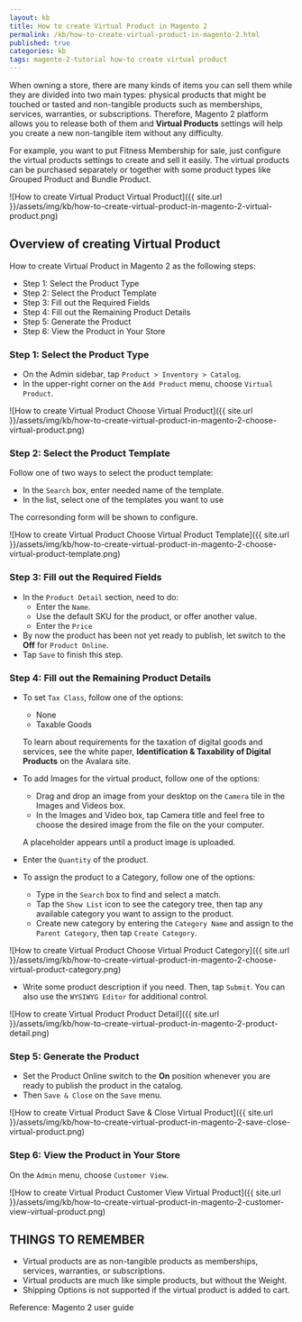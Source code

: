 ```yaml
---
layout: kb
title: How to create Virtual Product in Magento 2
permalink: /kb/how-to-create-virtual-product-in-magento-2.html
published: true
categories: kb 
tags: magento-2-tutorial how-to create virtual product
---
```


When owning a store, there are many kinds of items you can sell them while they are divided into two main types: physical products that might be touched or tasted and non-tangible products such as memberships, services, warranties, or subscriptions. Therefore, Magento 2 platform allows you to release both of them and **Virtual Products** settings will help you create a new non-tangible item without any difficulty.

For example, you want to put Fitness Membership for sale, just configure the virtual products settings to create and sell it easily. The virtual products can be purchased separately or together with some product types like Grouped Product and Bundle Product.

![How to create Virtual Product Virtual Product]({{ site.url }}/assets/img/kb/how-to-create-virtual-product-in-magento-2-virtual-product.png)

## Overview of creating Virtual Product

How to create Virtual Product in Magento 2 as the following steps:

* Step 1: Select the Product Type
* Step 2: Select the Product Template 
* Step 3: Fill out the Required Fields
* Step 4: Fill out the Remaining Product Details
* Step 5: Generate the Product
* Step 6: View the Product in Your Store

### Step 1: Select the Product Type
* On the Admin sidebar, tap `Product > Inventory > Catalog`.
* In the upper-right corner on the `Add Product` menu, choose `Virtual Product`.

![How to create Virtual Product Choose Virtual Product]({{ site.url }}/assets/img/kb/how-to-create-virtual-product-in-magento-2-choose-virtual-product.png)

### Step 2: Select the Product Template

Follow one of two ways to select the product template:

 * In the `Search` box, enter needed name of the template.
 * In the list, select one of the templates you want to use

The corresonding form will be shown to configure.

![How to create Virtual Product Choose Virtual Product Template]({{ site.url }}/assets/img/kb/how-to-create-virtual-product-in-magento-2-choose-virtual-product-template.png)

### Step 3: Fill out the Required Fields
* In the `Product Detail` section, need to do:
  * Enter the `Name`.
  * Use the default SKU for the product, or offer another value.
  * Enter the `Price`
* By now the product has been not yet ready to publish, let switch to the **Off** for `Product Online`.
* Tap `Save` to finish this step.

### Step 4: Fill out the Remaining Product Details
* To set `Tax Class`, follow one of the options:
  * None
  * Taxable Goods
  
  To learn about requirements for the taxation of digital goods and services, see the white paper, **Identification & Taxability of Digital Products** on the Avalara site.
* To add Images for the virtual product, follow one of the options:
  * Drag and drop an image from your desktop on the `Camera` tile in the Images and Videos box.
  * In the Images and Video box, tap Camera title and feel free to choose the desired image from the file on the your computer.
  
  A placeholder appears until a product image is uploaded.
* Enter the `Quantity` of the product.
* To assign the product to a Category, follow one of the options:
  * Type in the `Search` box to find and select a match.
  * Tap the `Show List` icon to see the category tree, then tap any available category you want to assign to the product.
  * Create new category by entering the `Category Name` and assign to the `Parent Category`, then tap `Create Category`.

![How to create Virtual Product Choose Virtual Product Category]({{ site.url }}/assets/img/kb/how-to-create-virtual-product-in-magento-2-choose-virtual-product-category.png)

* Write some product description if you need.  Then, tap `Submit`. You can also use the `WYSIWYG Editor` for additional control.

![How to create Virtual Product Product Detail]({{ site.url }}/assets/img/kb/how-to-create-virtual-product-in-magento-2-product-detail.png)

### Step 5: Generate the Product
* Set the Product Online switch to the **On** position whenever you are ready to publish the product in the catalog.
* Then `Save & Close` on the `Save` menu.

![How to create Virtual Product Save & Close Virtual Product]({{ site.url }}/assets/img/kb/how-to-create-virtual-product-in-magento-2-save-close-virtual-product.png)

### Step 6: View the Product in Your Store

On the `Admin` menu, choose `Customer View`.

![How to create Virtual Product Customer View Virtual Product]({{ site.url }}/assets/img/kb/how-to-create-virtual-product-in-magento-2-customer-view-virtual-product.png)

## THINGS TO REMEMBER
* Virtual products are as non-tangible products as memberships, services, warranties, or subscriptions.
* Virtual products are much like simple products, but without the Weight. 
* Shipping Options  is not supported if the virtual product is added to cart. 


Reference: Magento 2 user guide